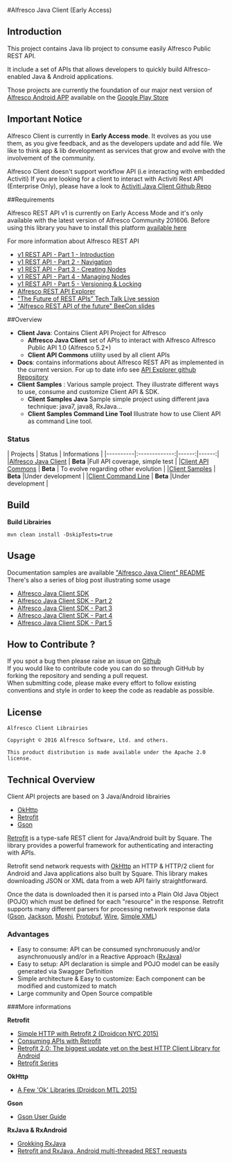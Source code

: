 #Alfresco Java Client (Early Access)

## Introduction
This project contains Java lib project to consume easily Alfresco Public REST API.

It include a set of APIs that allows developers to quickly build Alfresco-enabled Java & Android applications. 

Those projects are currently the foundation of our major next version of [Alfresco Android APP](https://github.com/Alfresco/alfresco-android-app) available on the [Google Play Store](https://play.google.com/store/apps/details?id=org.alfresco.mobile.android.application)

## Important Notice

Alfresco Client is currently in **Early Access mode**. It evolves as you use them, as you give feedback, and as the developers update and add file. We like to think app & lib development as services that grow and evolve with the involvement of the community.

Alfresco Client doesn't support workflow API (i.e interacting with embedded Activiti)
If you are looking for a client to interact with Activiti Rest API (Enterprise Only), please have a look to [Activiti Java Client Github Repo](https://github.com/Alfresco/activiti-client-sdk)

##Requirements

Alfresco REST API v1 is currently on Early Access Mode and it's only available with the latest version of Alfresco Community 201606.
Before using this library you have to install this platform [available here](https://wiki.alfresco.com/wiki/Alfresco_Community_Edition_201606_EA_Release_Notes)

For more information about Alfresco REST API
- [v1 REST API - Part 1 - Introduction](https://community.alfresco.com/community/ecm/blog/2016/10/11/v1-rest-api-part-1-introduction)
- [v1 REST API - Part 2 - Navigation](https://community.alfresco.com/community/ecm/blog/2016/10/17/v1-rest-api-part-2-navigation)
- [v1 REST API - Part 3 - Creating Nodes](https://community.alfresco.com/community/ecm/blog/2016/10/24/v1-rest-api-part-3-creating-nodes)
- [v1 REST API - Part 4 - Managing Nodes](https://community.alfresco.com/community/ecm/blog/2016/11/02/v1-rest-api-part-4-managing-nodes)
- [v1 REST API - Part 5 - Versioning & Locking](https://community.alfresco.com/community/ecm/blog/2016/11/11/v1-rest-api-part-5-versioning-locking)
- [Alfresco REST API Explorer](https://api-explorer.alfresco.com/api-explorer/)
- ["The Future of REST APIs” Tech Talk Live session](https://www.youtube.com/watch?v=LCw7fe1pVSw)
- ["Alfresco REST API of the future" BeeCon slides](http://www.slideshare.net/jvonka/alfresco-rest-api-of-the-future-is-closer-than-you-think)


##Overview
- **Client Java**: Contains Client API Project for Alfresco
    * **Alfresco Java Client** set of APIs to interact with Alfresco Alfresco Public API 1.0 (Alfresco 5.2+)
    * **Client API Commons** utility used by all client APIs
- **Docs**: contains informations about Alfresco REST API as implemented in the current version. For up to date info see [API Explorer github Repository](https://github.com/Alfresco/rest-api-explorer/tree/master/src/main/webapp/definitions)
- **Client Samples** : Various sample project. They illustrate different ways to use, consume and customize Client API & SDK.
    * **Client Samples Java** Sample simple project using different java technique: java7, java8, RxJava...
    * **Client Samples Command Line Tool** Illustrate how to use Client API as command Line tool.

### Status
| Projects   |      Status      |  Informations |
|----------|:-------------:|------:|------:|
|[Alfresco Java Client](client-java/alfresco-java-client)   | **Beta**   |Full API coverage, simple test  |
|[Client API Commons](client-java/client-commons)   | **Beta**  | To evolve regarding other evolution  |
|[Client Samples](client-samples/client-samples-java)   | **Beta**   |Under development  |
|[Client Command Line](client-samples/client-samples-cli)   | **Beta**   |Under development  |

## Build

**Build Librairies**
    
    mvn clean install -DskipTests=true

## Usage

Documentation samples are available ["Alfresco Java Client” README](https://github.com/Alfresco/alfresco-client-sdk/tree/master/client-java/alfresco-java-client)<br/>
There's also a series of blog post illustrating some usage
- [Alfresco Java Client SDK](https://community.alfresco.com/community/ecm/blog/2016/11/17/alfresco-java-client-sdk)
- [Alfresco Java Client SDK - Part 2](https://community.alfresco.com/community/ecm/blog/2016/11/17/alfresco-java-client-sdk-usage)
- [Alfresco Java Client SDK - Part 3](https://community.alfresco.com/community/ecm/blog/2016/11/17/alfresco-java-client-sdk-usage-part-3)
- [Alfresco Java Client SDK - Part 4](https://community.alfresco.com/community/ecm/blog/2016/11/17/alfresco-java-client-sdk-usage-part-4)
- [Alfresco Java Client SDK - Part 5](https://community.alfresco.com/community/ecm/blog/2016/11/17/alfresco-java-client-sdk-usage-part-5)
	
## How to Contribute ?

If you spot a bug then please raise an issue on [Github](https://github.com/Alfresco/alfresco-client-sdk/issues?q=is%3Aopen+sort%3Acreated-desc)<br/>
If you would like to contribute code you can do so through GitHub by forking the repository and sending a pull request.<br/>
When submitting code, please make every effort to follow existing conventions and style in order to keep the code as readable as possible.<br/>
	
## License

    Alfresco Client Librairies

    Copyright © 2016 Alfresco Software, Ltd. and others.

    This product distribution is made available under the Apache 2.0 license.
    
 

## Technical Overview
Client API projects are based on 3 Java/Android librairies

* [OkHttp][2]
* [Retrofit][1]
* [Gson][3]

[Retrofit][1] is a type-safe REST client for Java/Android built by Square. The library provides a powerful framework for authenticating and interacting with APIs.

Retrofit send network requests with [OkHttp][2] an HTTP & HTTP/2 client for Android and Java applications also built by Square. This library makes downloading JSON or XML data from a web API fairly straightforward. 

Once the data is downloaded then it is parsed into a Plain Old Java Object (POJO) which must be defined for each "resource" in the response. Retrofit supports many different parsers for processing network response data ([Gson][3], [Jackson][4], [Moshi][5], [Protobuf][6], [Wire][7], [Simple XML][8])

### Advantages

* Easy to consume: API can be consumed synchronuously and/or asynchronuously and/or in a Reactive Approach ([RxJava][9])
* Easy to setup: API declaration is simple and POJO model can be easily generated via Swagger Definition
* Simple architecture & Easy to customize: Each component can be modified and customized to match 
* Large community and Open Source compatible	
	
###More informations

**Retrofit**

- [Simple HTTP with Retrofit 2 (Droidcon NYC 2015)](https://speakerdeck.com/jakewharton/simple-http-with-retrofit-2-droidcon-nyc-2015)
- [Consuming APIs with Retrofit](https://guides.codepath.com/android/Consuming-APIs-with-Retrofit#setup)
- [Retrofit 2.0: The biggest update yet on the best HTTP Client Library for Android](http://inthecheesefactory.com/blog/retrofit-2.0/en)
- [Retrofit Series](https://futurestud.io/blog/retrofit-2-upgrade-guide-from-1-9)

**OkHttp**

- [A Few 'Ok' Libraries (Droidcon MTL 2015)](https://speakerdeck.com/jakewharton/a-few-ok-libraries-droidcon-mtl-2015)

**Gson**

- [Gson User Guide](https://github.com/google/gson/blob/master/UserGuide.md)

**RxJava & RxAndroid**

- [Grokking RxJava](http://blog.danlew.net/2014/09/15/grokking-rxjava-part-1/)
- [Retrofit and RxJava, Android multi-threaded REST requests](http://randomdotnext.com/retrofit-rxjava/)

   
[1]: http://square.github.io/retrofit/
[2]: http://square.github.io/okhttp/
[3]: https://github.com/google/gson
[4]: http://wiki.fasterxml.com/JacksonHome
[5]: http://github.com/square/moshi
[6]: http://github.com/google/protobuf
[7]: http://github.com/square/wire
[8]: http://simple.sourceforge.net/
[9]: https://github.com/ReactiveX/RxJava